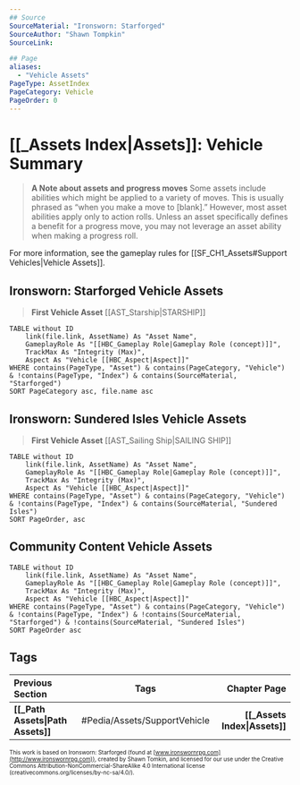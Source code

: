 ```yaml
---
## Source
SourceMaterial: "Ironsworn: Starforged"
SourceAuthor: "Shawn Tompkin"
SourceLink: 

## Page
aliases:
  - "Vehicle Assets"
PageType: AssetIndex
PageCategory: Vehicle
PageOrder: 0
---
```

# [[_Assets Index|Assets]]: Vehicle Summary
> **A Note about assets and progress moves**
> Some assets include abilities which might be applied to a variety of moves. This is usually phrased as “when you make a move to [blank].” However, most asset abilities apply only to action rolls. Unless an asset specifically defines a benefit for a progress move, you may not leverage an asset ability when making a progress roll.

For more information, see the gameplay rules for [[SF_CH1_Assets#Support Vehicles|Vehicle Assets]].

## Ironsworn: Starforged Vehicle Assets
> **First Vehicle Asset**
> [[AST_Starship|STARSHIP]]
```dataview
TABLE without ID
	link(file.link, AssetName) As "Asset Name",
	GameplayRole As "[[HBC_Gameplay Role|Gameplay Role (concept)]]",
	TrackMax As "Integrity (Max)",
	Aspect As "Vehicle [[HBC_Aspect|Aspect]]"
WHERE contains(PageType, "Asset") & contains(PageCategory, "Vehicle") & !contains(PageType, "Index") & contains(SourceMaterial, "Starforged")
SORT PageCategory asc, file.name asc
```

## Ironsworn: Sundered Isles Vehicle Assets
> **First Vehicle Asset**
> [[AST_Sailing Ship|SAILING SHIP]]
```dataview
TABLE without ID
	link(file.link, AssetName) As "Asset Name",
	GameplayRole As "[[HBC_Gameplay Role|Gameplay Role (concept)]]",
	TrackMax As "Integrity (Max)",
	Aspect As "Vehicle [[HBC_Aspect|Aspect]]"
WHERE contains(PageType, "Asset") & contains(PageCategory, "Vehicle") & !contains(PageType, "Index") & contains(SourceMaterial, "Sundered Isles")
SORT PageOrder, asc
```


## Community Content Vehicle Assets
```dataview
TABLE without ID
	link(file.link, AssetName) As "Asset Name",
	GameplayRole As "[[HBC_Gameplay Role|Gameplay Role (concept)]]",
	TrackMax As "Integrity (Max)",
	Aspect As "Vehicle [[HBC_Aspect|Aspect]]"
WHERE contains(PageType, "Asset") & contains(PageCategory, "Vehicle") & !contains(PageType, "Index") & !contains(SourceMaterial, "Starforged") & !contains(SourceMaterial, "Sundered Isles")
SORT PageOrder asc
```

## Tags
| Previous Section | Tags | Chapter Page |
|:--- |:---:| ---:|
| **[[_Path Assets\|Path Assets]]** | #Pedia/Assets/SupportVehicle | **[[_Assets Index\|Assets]]** |

<font size=-2>This work is based on Ironsworn: Starforged (found at [www.ironswornrpg.com](http://www.ironswornrpg.com)), created by Shawn Tomkin, and licensed for our use under the Creative Commons Attribution-NonCommercial-ShareAlike 4.0 International license  (creativecommons.org/licenses/by-nc-sa/4.0/).</font>